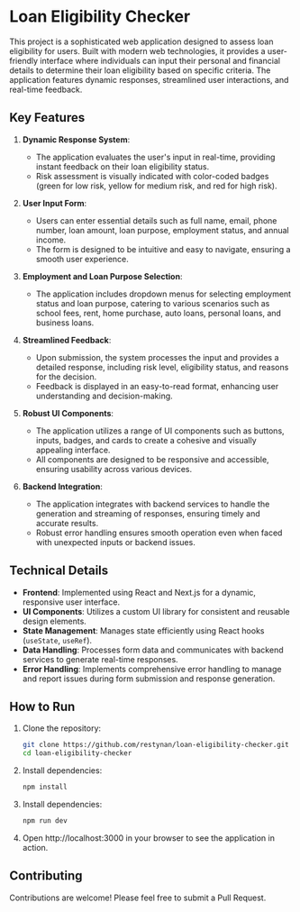 # Loan Eligibility Checker

This project is a sophisticated web application designed to assess loan eligibility for users. Built with modern web technologies, it provides a user-friendly interface where individuals can input their personal and financial details to determine their loan eligibility based on specific criteria. The application features dynamic responses, streamlined user interactions, and real-time feedback.

## Key Features

1. **Dynamic Response System**: 
   - The application evaluates the user's input in real-time, providing instant feedback on their loan eligibility status.
   - Risk assessment is visually indicated with color-coded badges (green for low risk, yellow for medium risk, and red for high risk).

2. **User Input Form**:
   - Users can enter essential details such as full name, email, phone number, loan amount, loan purpose, employment status, and annual income.
   - The form is designed to be intuitive and easy to navigate, ensuring a smooth user experience.

3. **Employment and Loan Purpose Selection**:
   - The application includes dropdown menus for selecting employment status and loan purpose, catering to various scenarios such as school fees, rent, home purchase, auto loans, personal loans, and business loans.

4. **Streamlined Feedback**:
   - Upon submission, the system processes the input and provides a detailed response, including risk level, eligibility status, and reasons for the decision.
   - Feedback is displayed in an easy-to-read format, enhancing user understanding and decision-making.

5. **Robust UI Components**:
   - The application utilizes a range of UI components such as buttons, inputs, badges, and cards to create a cohesive and visually appealing interface.
   - All components are designed to be responsive and accessible, ensuring usability across various devices.

6. **Backend Integration**:
   - The application integrates with backend services to handle the generation and streaming of responses, ensuring timely and accurate results.
   - Robust error handling ensures smooth operation even when faced with unexpected inputs or backend issues.

## Technical Details

- **Frontend**: Implemented using React and Next.js for a dynamic, responsive user interface.
- **UI Components**: Utilizes a custom UI library for consistent and reusable design elements.
- **State Management**: Manages state efficiently using React hooks (`useState`, `useRef`).
- **Data Handling**: Processes form data and communicates with backend services to generate real-time responses.
- **Error Handling**: Implements comprehensive error handling to manage and report issues during form submission and response generation.

## How to Run

1. Clone the repository:
   ```bash
   git clone https://github.com/restynan/loan-eligibility-checker.git
   cd loan-eligibility-checker

2. Install dependencies:
   ```bash
   npm install

3. Install dependencies:
   ```bash
   npm run dev

4. Open http://localhost:3000 in your browser to see the application in action.

## Contributing
Contributions are welcome! Please feel free to submit a Pull Request.







